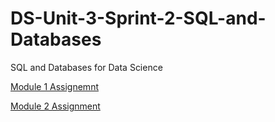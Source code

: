 # DS-Unit-3-Sprint-2-SQL-and-Databases
SQL and Databases for Data Science

[Module 1 Assignemnt](https://github.com/jcs-lambda/DS-Unit-3-Sprint-2-SQL-and-Databases/tree/master/module1-introduction-to-sql/assignment)

[Module 2 Assignment](https://github.com/jcs-lambda/DS-Unit-3-Sprint-2-SQL-and-Databases/tree/master/module2-sql-for-analysis/assignment)
